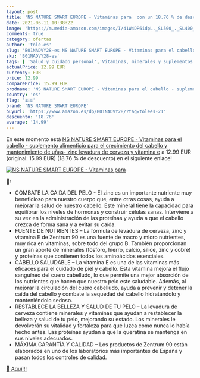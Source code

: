 ```yaml
---
layout: post
title: 'NS NATURE SMART EUROPE - Vitaminas para  con un 18.76 % de descuento'
date: 2021-06-11 10:38:22
image: 'https://m.media-amazon.com/images/I/41W4DP6idpL._SL500_._SL400_.jpg'
comments: true
category: ofertas
author: 'tole.es'
slug: 'B01NADVY28-es NS NATURE SMART EUROPE - Vitaminas para el cabello -...'
sku: 'B01NADVY28-es'
tags: [ 'Salud y cuidado personal','Vitaminas, minerales y suplementos en medicamentos, remedios y suplementos dietéticos','cerveza','levadura','ns nature smart europe', ]
actualPrice: 12.99 EUR
currency: EUR
price: 12.99
comparePrice: 15.99 EUR
prodname: 'NS NATURE SMART EUROPE - Vitaminas para el cabello - suplemento alimenticio para el crecimiento del cabello y mantenimiento de uñas- zinc  levadura de cerveza y vitamina e'
country: 'es'
flag: '🇪🇸'
brand: 'NS NATURE SMART EUROPE'
buyurl: 'https://www.amazon.es/dp/B01NADVY28/?tag=tolees-21'
descuento: '18.76'
average: '14.99'
---
```


En este momento está [NS NATURE SMART EUROPE - Vitaminas para el cabello - suplemento alimenticio para el crecimiento del cabello y mantenimiento de uñas- zinc  levadura de cerveza y vitamina e](https://www.amazon.es/dp/B01NADVY28/?tag=tolees-21) a 12.99 EUR (original: 15.99 EUR) (18.76 %  de descuento) en el siguiente enlace!

[![NS NATURE SMART EUROPE - Vitaminas para ](https://m.media-amazon.com/images/I/41W4DP6idpL._SL500_._SL400_.jpg)](https://www.amazon.es/dp/B01NADVY28/?tag=tolees-21)

🔎:

- COMBATE LA CAIDA DEL PELO - El zinc es un importante nutriente muy beneficioso para nuestro cuerpo que, entre otras cosas, ayuda a mejorar la salud de nuestro cabello. Este mineral tiene la capacidad para equilibrar los niveles de hormonas y construir células sanas. Interviene a su vez en la administración de las proteínas y ayuda a que el cabello crezca de forma sana y a evitar su caída.
- FUENTE DE NUTRIENTES – La fórmula de levadura de cerveza, zinc y vitamina E de Zentrum 90 es una fuente de macro y micro nutrientes, muy rica en vitaminas, sobre todo del grupo B. También proporcionan un gran aporte de minerales (fósforo, hierro, calcio, sílice, zinc y cobre) y proteínas que contienen todos los aminoácidos esenciales.
- CABELLO SALUDABLE – La vitamina E es una de las vitaminas más eficaces para el cuidado de piel y cabello. Esta vitamina mejora el flujo sanguíneo del cuero cabelludo, lo que permite una mejor absorción de los nutrientes que hacen que nuestro pelo este saludable. Además, al mejorar la circulación del cuero cabelludo, ayuda a prevenir y detener la caída del cabello y combate la sequedad del cabello hidratándolo y manteniéndolo sedoso.
- RESTABLECE LA BELLEZA Y SALUD DE TU PELO – La levadura de cerveza contiene minerales y vitaminas que ayudan a restablecer la belleza y salud de tu pelo, mejorando su estado. Los minerales le devolverán su vitalidad y fortaleza para que luzca como nunca lo había hecho antes. Las proteínas ayudan a que la queratina se mantenga en sus niveles adecuados.
- MÁXIMA GARANTÍA Y CALIDAD – Los productos de Zentrum 90 están elaborados en uno de los laboratorios más importantes de España y pasan todos los controles de calidad.

[🛒 Aquí!!!](https://www.amazon.es/dp/B01NADVY28/?tag=tolees-21)
